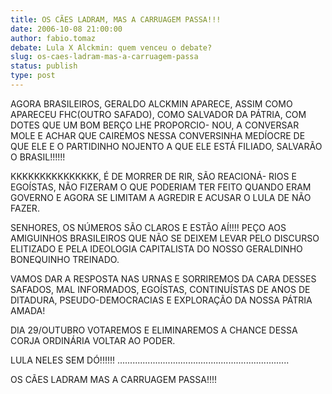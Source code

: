 ```yaml
---
title: OS CÃES LADRAM, MAS A CARRUAGEM PASSA!!!
date: 2006-10-08 21:00:00
author: fabio.tomaz
debate: Lula X Alckmin: quem venceu o debate?
slug: os-caes-ladram-mas-a-carruagem-passa
status: publish 
type: post
---
```


AGORA BRASILEIROS, GERALDO ALCKMIN APARECE, ASSIM COMO APARECEU FHC(OUTRO SAFADO), COMO SALVADOR DA PÁTRIA, COM DOTES QUE UM BOM BERÇO LHE PROPORCIO- NOU, A CONVERSAR MOLE E ACHAR QUE CAIREMOS NESSA CONVERSINHA MEDÍOCRE DE QUE ELE E O PARTIDINHO NOJENTO A QUE ELE ESTÁ FILIADO, SALVARÃO O BRASIL!!!!!!


KKKKKKKKKKKKKKK, É DE MORRER DE RIR, SÃO REACIONÁ- RIOS E EGOÍSTAS, NÃO FIZERAM O QUE PODERIAM TER FEITO QUANDO ERAM GOVERNO E AGORA SE LIMITAM A AGREDIR E ACUSAR O LULA DE NÃO FAZER.


SENHORES, OS NÚMEROS SÃO CLAROS E ESTÃO AÍ!!!! PEÇO AOS AMIGUINHOS BRASILEIROS QUE NÃO SE DEIXEM LEVAR PELO DISCURSO ELITIZADO E PELA IDEOLOGIA CAPITALISTA DO NOSSO GERALDINHO BONEQUINHO TREINADO.


VAMOS DAR A RESPOSTA NAS URNAS E SORRIREMOS DA CARA DESSES SAFADOS, MAL INFORMADOS, EGOÍSTAS, CONTINUÍSTAS DE ANOS DE DITADURA, PSEUDO-DEMOCRACIAS E EXPLORAÇÃO DA NOSSA PÁTRIA AMADA!


DIA 29/OUTUBRO VOTAREMOS E ELIMINAREMOS A CHANCE DESSA CORJA ORDINÁRIA VOLTAR AO PODER.


LULA NELES SEM DÓ!!!!!! .................................................................... 


OS CÃES LADRAM MAS A CARRUAGEM PASSA!!!!


